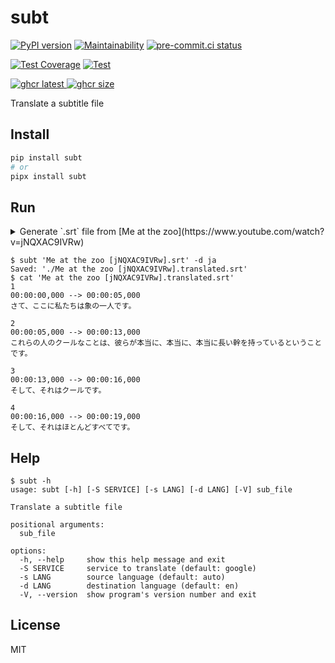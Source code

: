 # subt

[![PyPI version](
  <https://badge.fury.io/py/subt.svg>
  )](
  <https://badge.fury.io/py/subt>
) [![Maintainability](
  <https://api.codeclimate.com/v1/badges/a41545d7775b010ad9b2/maintainability>
  )](
  <https://codeclimate.com/github/eggplants/subt/maintainability>
) [![pre-commit.ci status](
  <https://results.pre-commit.ci/badge/github/eggplants/subt/master.svg>
  )](
  <https://results.pre-commit.ci/latest/github/eggplants/subt/master>
)

[![Test Coverage](
  <https://api.codeclimate.com/v1/badges/a41545d7775b010ad9b2/test_coverage>
  )](
  <https://codeclimate.com/github/eggplants/subt/test_coverage>
) [![Test](
  <https://github.com/eggplants/subt/actions/workflows/test.yml/badge.svg>
  )](
  <https://github.com/eggplants/subt/actions/workflows/test.yml>
)

[![ghcr latest](
  <https://ghcr-badge.deta.dev/eggplants/subt/latest_tag?trim=major&label=latest>
 ) ![ghcr size](
  <https://ghcr-badge.deta.dev/eggplants/subt/size>
)](
  <https://github.com/eggplants/subt/pkgs/container/subt>
)

Translate a subtitle file

## Install

```sh
pip install subt
# or
pipx install subt
```

## Run

<!-- markdownlint-disable MD033 -->
<details>

<summary> Generate `.srt` file from [Me at the zoo](https://www.youtube.com/watch?v=jNQXAC9IVRw) </summary>

```shellsession
$ yt-dlp 'https://www.youtube.com/watch?v=jNQXAC9IVRw'
$ whisper-ctranslate2 'Me at the zoo [jNQXAC9IVRw].mp4'
$ cat 
1
00:00:00,000 --> 00:00:05,000
Alright, so here we are, one of the elephants.

2
00:00:05,000 --> 00:00:13,000
The cool thing about these guys is that they have really, really, really long trunks.

3
00:00:13,000 --> 00:00:16,000
And that's cool.

4
00:00:16,000 --> 00:00:19,000
And that's pretty much all there is to say.
```

</details>
<!-- markdownlint-enable MD033 -->

```shellsession
$ subt 'Me at the zoo [jNQXAC9IVRw].srt' -d ja
Saved: './Me at the zoo [jNQXAC9IVRw].translated.srt'
$ cat 'Me at the zoo [jNQXAC9IVRw].translated.srt'
1
00:00:00,000 --> 00:00:05,000
さて、ここに私たちは象の一人です。

2
00:00:05,000 --> 00:00:13,000
これらの人のクールなことは、彼らが本当に、本当に、本当に長い幹を持っているということです。

3
00:00:13,000 --> 00:00:16,000
そして、それはクールです。

4
00:00:16,000 --> 00:00:19,000
そして、それはほとんどすべてです。
```

## Help

```shellsession
$ subt -h
usage: subt [-h] [-S SERVICE] [-s LANG] [-d LANG] [-V] sub_file

Translate a subtitle file

positional arguments:
  sub_file

options:
  -h, --help     show this help message and exit
  -S SERVICE     service to translate (default: google)
  -s LANG        source language (default: auto)
  -d LANG        destination language (default: en)
  -V, --version  show program's version number and exit
```

## License

MIT
